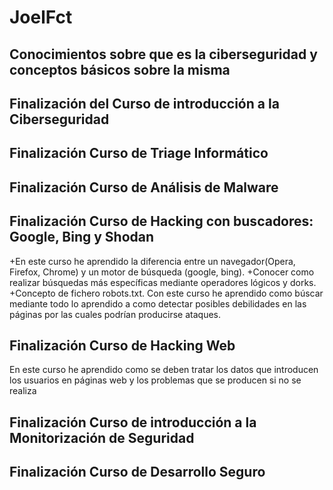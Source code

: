 # JoelFct
## Conocimientos sobre que es la ciberseguridad y conceptos básicos sobre la misma
## Finalización del Curso de introducción a la Ciberseguridad
## Finalización Curso de Triage Informático
## Finalización Curso de Análisis de Malware
## Finalización Curso de Hacking con buscadores: Google, Bing y Shodan
+En este curso he aprendido la diferencia entre un navegador(Opera, Firefox, Chrome) y un motor de búsqueda (google, bing).
+Conocer como realizar búsquedas más específicas mediante operadores lógicos y dorks. 
+Concepto de fichero robots.txt.
Con este curso he aprendido como búscar mediante todo lo aprendido a como detectar posibles debilidades en las páginas por las cuales podrían producirse ataques.
## Finalización Curso de Hacking Web
En este curso he aprendido como se deben tratar los datos que introducen los usuarios en páginas web y los problemas que se producen si no se realiza
## Finalización Curso de introducción a la Monitorización de Seguridad
## Finalización Curso de Desarrollo Seguro
